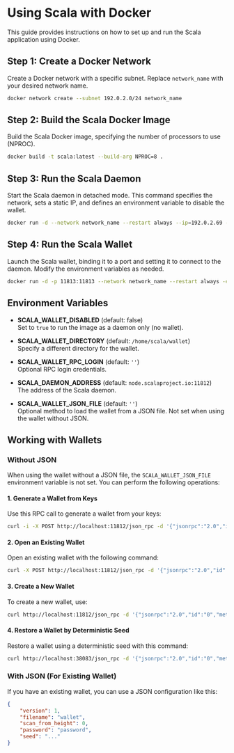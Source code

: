 # Using Scala with Docker

This guide provides instructions on how to set up and run the Scala application using Docker.

## Step 1: Create a Docker Network

Create a Docker network with a specific subnet. Replace `network_name` with your desired network name.

```bash
docker network create --subnet 192.0.2.0/24 network_name
```

## Step 2: Build the Scala Docker Image

Build the Scala Docker image, specifying the number of processors to use (NPROC). 

```bash
docker build -t scala:latest --build-arg NPROC=8 .
```

## Step 3: Run the Scala Daemon

Start the Scala daemon in detached mode. This command specifies the network, sets a static IP, and defines an environment variable to disable the wallet.

```bash
docker run -d --network network_name --restart always --ip=192.0.2.69 -e SCALA_WALLET_DISABLED=true --name scala_daemon scala:latest
```

## Step 4: Run the Scala Wallet

Launch the Scala wallet, binding it to a port and setting it to connect to the daemon. Modify the environment variables as needed.

```bash
docker run -d -p 11813:11813 --network network_name --restart always -e SCALA_WALLET_DISABLED=false -e SCALA_DAEMON_ADDRESS=192.0.2.69:11812 --name scala_wallet scala:latest
```

## Environment Variables

- **SCALA_WALLET_DISABLED** (default: false)  
  Set to `true` to run the image as a daemon only (no wallet).

- **SCALA_WALLET_DIRECTORY** (default: `/home/scala/wallet`)  
  Specify a different directory for the wallet.

- **SCALA_WALLET_RPC_LOGIN** (default: `''`)  
  Optional RPC login credentials.

- **SCALA_DAEMON_ADDRESS** (default: `node.scalaproject.io:11812`)  
  The address of the Scala daemon.

- **SCALA_WALLET_JSON_FILE** (default: `''`)  
  Optional method to load the wallet from a JSON file. Not set when using the wallet without JSON.

## Working with Wallets

### Without JSON

When using the wallet without a JSON file, the `SCALA_WALLET_JSON_FILE` environment variable is not set. You can perform the following operations:

#### 1. Generate a Wallet from Keys

Use this RPC call to generate a wallet from your keys:

```bash
curl -i -X POST http://localhost:11812/json_rpc -d '{"jsonrpc":"2.0","id":"0","method":"generate_from_keys", "params":{"address":"...", "filename":"wallet", "password":"password", "spendkey":"...", "viewkey":"..."}}'
```

#### 2. Open an Existing Wallet

Open an existing wallet with the following command:

```bash
curl -X POST http://localhost:11812/json_rpc -d '{"jsonrpc":"2.0","id":"0","method":"open_wallet","params":{"filename":"wallet","password":"password"}}' -H 'Content-Type: application/json'
```

#### 3. Create a New Wallet

To create a new wallet, use:

```bash
curl http://localhost:11812/json_rpc -d '{"jsonrpc":"2.0","id":"0","method":"create_wallet","params":{"filename":"wallet","password":"password","language":"English"}}' -H 'Content-Type: application/json'
```

#### 4. Restore a Wallet by Deterministic Seed

Restore a wallet using a deterministic seed with this command:

```bash
curl http://localhost:38083/json_rpc -d '{"jsonrpc":"2.0","id":"0","method":"restore_deterministic_wallet","params":{"filename":"wallet","password":"password","seed":"...","restore_height":0, "language":"English","seed_offset":""}}' -H 'Content-Type: application/json'
```

### With JSON (For Existing Wallet)

If you have an existing wallet, you can use a JSON configuration like this:

```json
{
	"version": 1,
  	"filename": "wallet",
  	"scan_from_height": 0,
  	"password": "password",
  	"seed": "..."
}
```
